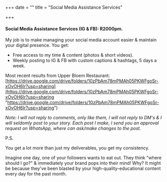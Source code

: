 +++
date = ""
title = "Social Media Assistance Services"

+++
#### Social Media Assistance Services (IG & FB): R2000pm.

My job is to make managing your social media account easier & maintain your digital presence. You get:

* Free access to my time & content (photos & short videos).
* Weekly posting to IG & FB with custom captions & hashtags, 5 days a week.

Most recent results from Upper Bloem Restaurant: [https://drive.google.com/drive/folders/10zPbAm78mPMAh05PKWFgoSr-xOvOH6lr?usp=sharing](https://drive.google.com/drive/folders/10zPbAm78mPMAh05PKWFgoSr-xOvOH6lr?usp=sharing "https://drive.google.com/drive/folders/10zPbAm78mPMAh05PKWFgoSr-xOvOH6lr?usp=sharing")

_Note: I will not reply to comments, only like them, I will not reply to DM's & I will seldomly post to your story. Each post I make, I send you an approval request on WhatsApp, where can ask/make changes to the post._

P.S.

You get a lot more than just my deliverables, you get my consistency.

Imagine one day, one of your followers wants to eat out. They think "where should I go?" & immediately your brand pops into their mind! Why? It might be because they've been blasted by your high-quality-educational content every day for the past month.